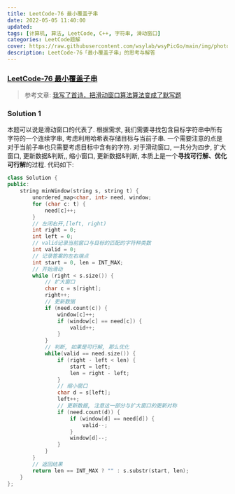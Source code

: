 ```yaml
---
title: LeetCode-76 最小覆盖子串 
date: 2022-05-05 11:40:00
updated:
tags: [计算机, 算法, LeetCode, C++, 字符串, 滑动窗口]
categories: LeetCode题解
cover: https://raw.githubusercontent.com/wsylab/wsyPicGo/main/img/photo-1471733091092-73a03861dea7
description: LeetCode-76「最小覆盖子串」的思考与解答
---
```

### [LeetCode-76 最小覆盖子串](https://leetcode.cn/problems/minimum-window-substring/)

> 参考文章: [我写了首诗，把滑动窗口算法算法变成了默写题 ](https://labuladong.github.io/algo/2/18/25/)
### Solution 1
本题可以说是滑动窗口的代表了. 
根据需求, 我们需要寻找包含目标字符串中所有字符的一个连续字串, 考虑利用哈希表存储目标与当前子串. 一个需要注意的点是对于当前子串也只需要考虑目标中含有的字符.
对于滑动窗口, 一共分为四步, 扩大窗口, 更新数据&判断,, 缩小窗口, 更新数据&判断, 本质上是一个**寻找可行解、优化可行解**的过程.
代码如下:
```C++
class Solution {
public:
    string minWindow(string s, string t) {
        unordered_map<char, int> need, window;
        for (char c: t) {
            need[c]++;
        }
        // 左闭右开,[left, right)
        int right = 0;
        int left = 0;
        // valid记录当前窗口与目标的匹配的字符种类数
        int valid = 0;
        // 记录答案的左右端点
        int start = 0, len = INT_MAX;
        // 开始滑动
        while (right < s.size()) {
            // 扩大窗口
            char c = s[right];
            right++;
            // 更新数据
            if (need.count(c)) {
                window[c]++;
                if (window[c] == need[c]) {
                    valid++;
                }
            }
            // 判断, 如果是可行解, 那么优化
            while(valid == need.size()) {
                if (right - left < len) {
                    start = left;
                    len = right - left;
                }
                // 缩小窗口
                char d = s[left];
                left++;
                // 更新数据, 注意这一部分与扩大窗口的更新对称
                if (need.count(d)) {
                    if (window[d] == need[d]) {
                        valid--;
                    }
                    window[d]--;
                }
            } 
        }
        // 返回结果
        return len == INT_MAX ? "" : s.substr(start, len);
    }
};
```